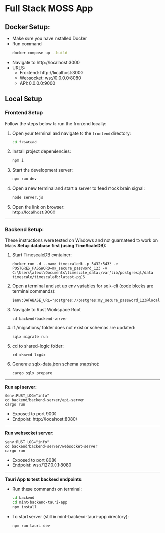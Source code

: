 # Full Stack MOSS App

## Docker Setup:
- Make sure you have installed Docker
- Run command
    ```sh
    docker compose up --build
    ```
- Navigate to http://localhost:3000
- URLS:
    - Frontend:  http://localhost:3000
    - Websocket: ws://0.0.0.0:8080
    - API: 0.0.0.0:9000

## Local Setup

### Frontend Setup

Follow the steps below to run the frontend locally:

1. Open your terminal and navigate to the `frontend` directory:
    ```sh
    cd frontend
    ```

2. Install project dependencies:
    ```sh
    npm i
    ```

3. Start the development server:
    ```sh
    npm run dev
    ```

4. Open a new terminal and start a server to feed mock brain signal:
    ```sh
    node server.js
    ```

5. Open the link on browser:  
    [http://localhost:3000](http://localhost:3000)
---

### Backend Setup:
These instructions were tested on Windows and not guarnateed to work on Macs
**Setup database first (using TimeScaleDB):**
1. Start TimescaleDB container:
    ```
    docker run -d --name timescaledb -p 5432:5432 -e POSTGRES_PASSWORD=my_secure_password_123 -v C:\Users\alexl\Documents\timescale_data:/var/lib/postgresql/data timescale/timescaledb:latest-pg16
    ```
2. Open a terminal and set up env variables for sqlx-cli (code blocks are terminal commands):
    ```
    $env:DATABASE_URL="postgres://postgres:my_secure_password_123@localhost:5432/postgres"
    ```
3. Navigate to Rust Workspace Root
    ```
    cd backend/backend-server
    ```
4. if /migrations/ folder does not exist or schemas are updated:
    ```
    sqlx migrate run
    ```
5. cd to shared-logic folder:
    ```
    cd shared-logic
    ```
6. Generate sqlx-data.json schema snapshot:
    ```
    cargo sqlx prepare
    ```
---

**Run api server:**
```
$env:RUST_LOG="info"
cd backend/backend-server/api-server
cargo run
```
- Exposed to port 9000
- Endpoint: http://localhost:8080/

---

**Run websocket server:**
```
$env:RUST_LOG="info"
cd backend/backend-server/websocket-server
cargo run
```
- Exposed to port 8080
- Endpoint: ws://127.0.0.1:8080

---
**Tauri App to test backend endpoints:**
- Run these commands on terminal:
    ```sh
    cd backend
    cd mint-backend-tauri-app
    npm install
    ```
- To start server (still in mint-backend-tauri-app directory):
    ```sh
    npm run tauri dev
    ```
